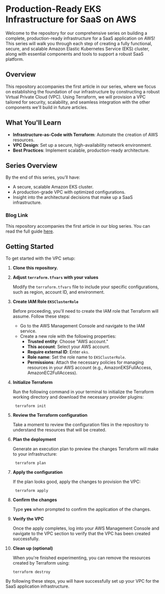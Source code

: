# Production-Ready EKS Infrastructure for SaaS on AWS

Welcome to the repository for our comprehensive series on building a complete, production-ready infrastructure for a SaaS application on AWS! This series will walk you through each step of creating a fully functional, secure, and scalable Amazon Elastic Kubernetes Service (EKS) cluster, along with essential components and tools to support a robust SaaS platform.

## Overview

This repository accompanies the first article in our series, where we focus on establishing the foundation of our infrastructure by constructing a robust Virtual Private Cloud (VPC). Using Terraform, we will provision a VPC tailored for security, scalability, and seamless integration with the other components we'll build in future articles.

## What You'll Learn

- **Infrastructure-as-Code with Terraform**: Automate the creation of AWS resources.
- **VPC Design**: Set up a secure, high-availability network environment.
- **Best Practices**: Implement scalable, production-ready architecture.

## Series Overview

By the end of this series, you’ll have:
- A secure, scalable Amazon EKS cluster.
- A production-grade VPC with optimized configurations.
- Insight into the architectural decisions that make up a SaaS infrastructure.

### Blog Link
This repository accompanies the first article in our blog series. You can read the full guide [here](https://www.waelgabsi.com/blog/building-vpc).

## Getting Started

To get started with the VPC setup:

1. **Clone this repository.**

2. **Adjust `terraform.tfvars` with your values**

   Modify the `terraform.tfvars` file to include your specific configurations, such as region, account ID, and environment.

3. **Create IAM Role `EKSClusterRole`**

   Before proceeding, you'll need to create the IAM role that Terraform will assume. Follow these steps:
   - Go to the AWS Management Console and navigate to the IAM service.
   - Create a new role with the following properties:
     - **Trusted entity**: Choose "AWS account."
     - **This account**: Select your AWS account.
     - **Require external ID**: Enter `eks`.
     - **Role name**: Set the role name to `EKSClusterRole`.
     - **Permissions**: Attach the necessary policies for managing resources in your AWS account (e.g., AmazonEKSFullAccess, AmazonEC2FullAccess).

4. **Initialize Terraform**

   Run the following command in your terminal to initialize the Terraform working directory and download the necessary provider plugins:
        
        terraform init

5. **Review the Terraform configuration**

     Take a moment to review the configuration files in the repository to understand the resources that will be created.

6. **Plan the deployment** 
    
    Generate an execution plan to preview the changes Terraform will make to your infrastructure:

        terraform plan

7. **Apply the configuration** 
    
    If the plan looks good, apply the changes to provision the VPC:

        terraform apply


8. **Confirm the changes**

 
    Type **yes** when prompted to confirm the application of the changes.

9. **Verify the VPC** 
    
    Once the apply completes, log into your AWS Management Console and navigate to the VPC section to verify that the VPC has been created successfully.

10. **Clean up (optional)** 
    
    When you're finished experimenting, you can remove the resources created by Terraform using:

        terraform destroy


By following these steps, you will have successfully set up your VPC for the SaaS application infrastructure.